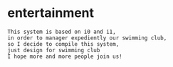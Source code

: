 entertainment 
==================
    This system is based on i0 and i1,
    in order to manager expediently our swimming club,
    so I decide to compile this system,
    just design for swimming club
    I hope more and more people join us!